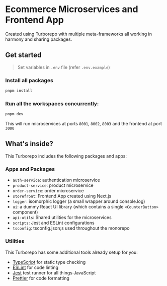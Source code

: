 # Ecommerce Microservices and Frontend App

Created using Turborepo with multiple meta-frameworks all working in harmony and sharing packages.

## Get started

> Set variables in `.env` file (refer `.env.example`)

### Install all packages

```sh
pnpm install
```

### Run all the workspaces concurrently:

```sh
pnpm dev
```

This will run microservices at ports `8001`, `8002`, `8003` and the frontend at port `3000`

## What's inside?

This Turborepo includes the following packages and apps:

### Apps and Packages

- `auth-service`: authentication microservice
- `product-service`: product microservice
- `order-service`: order microservice
- `storefront`: Frontend App created using Next.js
- `logger`: isomorphic logger (a small wrapper around console.log)
- `ui`: a dummy React UI library (which contains a single `<CounterButton>` component)
- `api-utils`: Shared utilities for the microservices
- `scripts`: Jest and ESLint configurations
- `tsconfig`: tsconfig.json;s used throughout the monorepo

### Utilities

This Turborepo has some additional tools already setup for you:

- [TypeScript](https://www.typescriptlang.org/) for static type checking
- [ESLint](https://eslint.org/) for code linting
- [Jest](https://jestjs.io) test runner for all things JavaScript
- [Prettier](https://prettier.io) for code formatting

